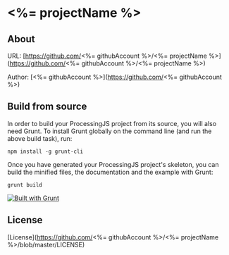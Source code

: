 <%= projectName %>
==============

About
--------------

URL: [https://github.com/<%= githubAccount %>/<%= projectName %>](https://github.com/<%= githubAccount %>/<%= projectName %>)

Author: [<%= githubAccount %>](https://github.com/<%= githubAccount %>)



Build from source
--------------

In order to build your ProcessingJS project from its source, you will also need Grunt. To install Grunt globally on the command line (and run the above build task), run:

```
npm install -g grunt-cli
```

Once you have generated your ProcessingJS project's skeleton, you can build the minified files, the documentation and the example with Grunt:

```
grunt build
```

[![Built with Grunt](https://cdn.gruntjs.com/builtwith.png)](http://gruntjs.com/)


License
--------------

[License](https://github.com/<%= githubAccount %>/<%= projectName %>/blob/master/LICENSE)